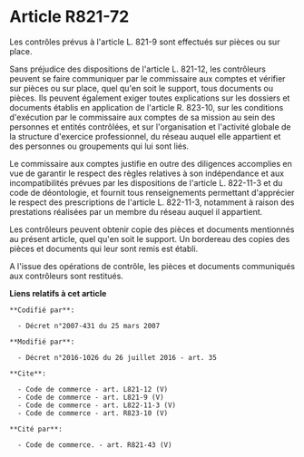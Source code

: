 # Article R821-72

Les contrôles prévus à l'article L. 821-9 sont effectués sur pièces ou sur place. 

Sans préjudice des dispositions de l'article L. 821-12, les contrôleurs peuvent se faire communiquer par le commissaire aux
comptes et vérifier sur pièces ou sur place, quel qu'en soit le support, tous documents ou pièces. Ils peuvent également
exiger toutes explications sur les dossiers et documents établis en application de l'article R. 823-10, sur les conditions
d'exécution par le commissaire aux comptes de sa mission au sein des personnes et entités contrôlées, et sur l'organisation
et l'activité globale de la structure d'exercice professionnel, du réseau auquel elle appartient et des personnes ou
groupements qui lui sont liés. 

Le commissaire aux comptes justifie en outre des diligences accomplies en vue de garantir le respect des règles relatives à
son indépendance et aux incompatibilités prévues par les dispositions de l'article L. 822-11-3 et du code de déontologie, et
fournit tous renseignements permettant d'apprécier le respect des prescriptions de l'article L. 822-11-3, notamment à raison
des prestations réalisées par un membre du réseau auquel il appartient. 

Les contrôleurs peuvent obtenir copie des pièces et documents mentionnés au présent article, quel qu'en soit le support. Un
bordereau des copies des pièces et documents qui leur sont remis est établi. 

A l'issue des opérations de contrôle, les pièces et documents communiqués aux contrôleurs sont restitués.

**Liens relatifs à cet article**

	**Codifié par**:

	  - Décret n°2007-431 du 25 mars 2007

	**Modifié par**:

	  - Décret n°2016-1026 du 26 juillet 2016 - art. 35

	**Cite**:

	  - Code de commerce - art. L821-12 (V)
	  - Code de commerce - art. L821-9 (V)
	  - Code de commerce - art. L822-11-3 (V)
	  - Code de commerce - art. R823-10 (V)

	**Cité par**:

	  - Code de commerce. - art. R821-43 (V)
